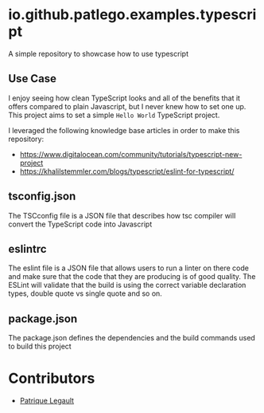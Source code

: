 # io.github.patlego.examples.typescript

A simple repository to showcase how to use typescript

## Use Case

I enjoy seeing how clean TypeScript looks and all of the benefits that it offers compared to plain Javascript, but I never knew how to set one up. This project aims to set a simple `Hello World` TypeScript project.

I leveraged the following knowledge base articles in order to make this repository:
- https://www.digitalocean.com/community/tutorials/typescript-new-project
- https://khalilstemmler.com/blogs/typescript/eslint-for-typescript/ 

## tsconfig.json

The TSCconfig file is a JSON file that describes how tsc compiler will convert the TypeScript code into Javascript

## eslintrc

The eslint file is a JSON file that allows users to run a linter on there code and make sure that the code that they are producing is of good quality. The ESLint will validate that the build is using the correct variable declaration types, double quote vs single quote and so on.

## package.json

The package.json defines the dependencies and the build commands used to build this project

# Contributors

- [Patrique Legault](https://github.com/pat-lego)
